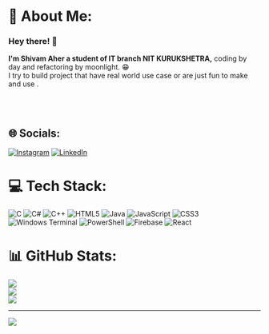 
# 💫 About Me:
### Hey there! 👾

**I'm Shivam Aher a student of IT branch NIT KURUKSHETRA,** coding by day and refactoring by moonlight. 😁  
I try to build project that have real world use case or are just fun to make and use . 









<br><br> 


## 🌐 Socials:
[![Instagram](https://img.shields.io/badge/Instagram-%23E4405F.svg?logo=Instagram&logoColor=white)](https://instagram.com/shivam_aher43) [![LinkedIn](https://img.shields.io/badge/LinkedIn-%230077B5.svg?logo=linkedin&logoColor=white)](https://linkedin.com/in/shivam-aher-6607302b0) 

# 💻 Tech Stack:
![C](https://img.shields.io/badge/c-%2300599C.svg?style=for-the-badge&logo=c&logoColor=white) ![C#](https://img.shields.io/badge/c%23-%23239120.svg?style=for-the-badge&logo=csharp&logoColor=white) ![C++](https://img.shields.io/badge/c++-%2300599C.svg?style=for-the-badge&logo=c%2B%2B&logoColor=white) ![HTML5](https://img.shields.io/badge/html5-%23E34F26.svg?style=for-the-badge&logo=html5&logoColor=white) ![Java](https://img.shields.io/badge/java-%23ED8B00.svg?style=for-the-badge&logo=openjdk&logoColor=white) ![JavaScript](https://img.shields.io/badge/javascript-%23323330.svg?style=for-the-badge&logo=javascript&logoColor=%23F7DF1E) ![CSS3](https://img.shields.io/badge/css3-%231572B6.svg?style=for-the-badge&logo=css3&logoColor=white) ![Windows Terminal](https://img.shields.io/badge/Windows%20Terminal-%234D4D4D.svg?style=for-the-badge&logo=windows-terminal&logoColor=white) ![PowerShell](https://img.shields.io/badge/PowerShell-%235391FE.svg?style=for-the-badge&logo=powershell&logoColor=white) ![Firebase](https://img.shields.io/badge/firebase-%23039BE5.svg?style=for-the-badge&logo=firebase) ![React](https://img.shields.io/badge/react-%2320232a.svg?style=for-the-badge&logo=react&logoColor=%2361DAFB)
# 📊 GitHub Stats:
![](https://github-readme-stats.vercel.app/api?username=ShivamAher30&theme=dark&hide_border=false&include_all_commits=false&count_private=false)<br/>
![](https://github-readme-streak-stats.herokuapp.com/?user=ShivamAher30&theme=dark&hide_border=false)<br/>
![](https://github-readme-stats.vercel.app/api/top-langs/?username=ShivamAher30&theme=dark&hide_border=false&include_all_commits=false&count_private=false&layout=compact)

---
[![](https://visitcount.itsvg.in/api?id=ShivamAher30&icon=0&color=3)](https://visitcount.itsvg.in)

<!-- Proudly created with GPRM ( https://gprm.itsvg.in ) -->
